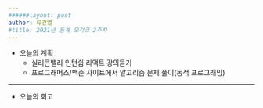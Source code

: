 ```yaml
---
######layout: post
author: 류건열
#title: 2021년 동계 모각코 2주차
---
```


- 오늘의 계획
	- 실리콘밸리 인턴쉽 리액트 강의듣기
    - 프로그래머스/백준 사이트에서 알고리즘 문제 풀이(동적 프로그래밍)


- - -
-  오늘의 회고
    